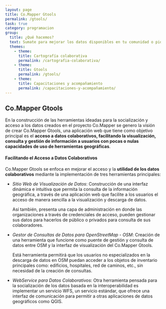 ```yaml
---
layout: page
title: Co.Mapper Gtools
permalink: /gtools/
task: true
category: programacion
group:
  title: ¿Qué hacemos?
  text: Sumate para mejorar los datos disponibles en tu comunidad o pide nuestra colaboracion para sumar a tu proyecto.
  themes:
    - theme:
      title: Cartografía colaborativa
      permalink: /cartografia-colaborativa/
    - theme:
      title: Gtools
      permalink: /gtools/
    - theme:
      title: Capacitaciones y acompañamiento
      permalink: /capacitaciones-y-acompañamiento/
---
```


## Co.Mapper Gtools

En la construcción de las herramientas ideadas para la socialización y acceso a los datos creados en el proyecto Co.Mapper se genero la visión de crear Co.Mapper Gtools, una aplicación web que tiene como objetivo principal es el **acceso a datos colaborativos, facilitando la visualización, consulta y gestión de información a usuarios con pocas o nulas capacidades de uso de herramientas geográficas**.

#### Facilitando el Acceso a Datos Colaborativos

Co.Mapper Gtools se enfoca en mejorar el acceso y la **utilidad de los datos colaborativos** mediante la implementación de tres herramientas principales: 

- *Sitio Web de Visualización de Datos*: Construcción de una interfaz dinámica e intuitiva que permita la consulta de la información geográfica, a través de una aplicación web que facilite a los usuarios el acceso de manera sencilla a la visualización y descarga de datos. 

    Así también, presenta una capa de administración en donde las organizaciones a través de credenciales de acceso, pueden gestionar sus datos para hacerlos de público o privados para consulta de sus colaboradores.

- *Gestor de Consultas de Datos para OpenStreetMap - OSM*: Creación de una herramienta que funcione como puente de gestión y consulta de datos entre OSM y la interfaz de visualización del Co.Mapper Gtools.

    Está herramienta permitirá que los usuarios no especializados en la descarga de datos en OSM puedan acceder a los objetos de inventario principales como: edificios, hospitales, red de caminos, etc., sin necesidad de la creación de consultas.

- *WebService para Datos Colaborativos*: Otra herramienta pensada para la socialización de los datos basada en la interoperabilidad es implementar un servicio WFS, un servicio estándar, que ofrece una interfaz de comunicación para permitir a otras aplicaciones de datos geográficos como QGIS.
